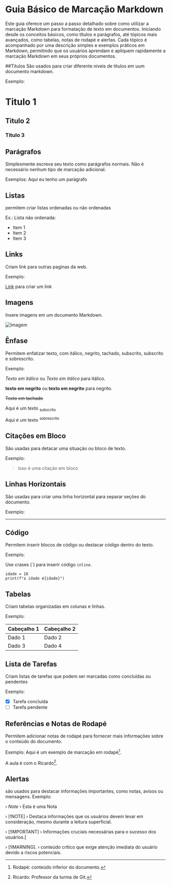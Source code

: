# Guia Básico de Marcação Markdown 

Este guia oferece um passo a passo detalhado sobre como utilizar a marcação Markdown para
formatação de texto em documentos. Iniciando desde os conceitos básicos, como títulos e
parágrafos, até tópicos mais avançados, como tabelas, notas de rodapé e alertas. Cada tópico
é acompanhado por uma descrição simples e exemplos práticos em Markdown, permitindo que os
usuários aprendam e apliquem rapidamente a marcação Markdown em seus próprios documentos.

##Títulos
São usados para criar diferente niveis de titulos em uum documento markdown.

Exemplo:
# Titulo 1
## Titulo 2
### Titulo 3

## Parágrafos
Simplesmente escreva seu texto como parágrafos normais. Não é necessário nenhum tipo de marcação adicional.

Exemplos: Aqui eu tenho um parágrafo


## Listas
permitem criar listas ordenadas ou não ordenadas 

Ex.:
Lista não ordenada:

* Item 1
* Item 2
* Item 3

## Links
Criam link para outras paginas da web.

Exemplo:

[Link]([URL](https://www.correiobraziliense.com.br/brasil/2021/07/4940046-youtuber-raulzito-e-preso-acusado-de-estupro-de-vulneravel.html)) para criar um link

## Imagens
Insere imagens em um documento Markdown.

![Imagem](https://github.com/Henriquelz26/atv0002/assets/135260061/0adfabcf-c2f9-4d58-a894-c836e8f893d2)


## Ênfase
Permitem enfatizar texto, com itálico, negrito, tachado, subscrito, subscrito e sobrescrito.

Exemplo:

*Texto em itálico* ou _Texto em itálico_ para itálico.

**texto em negrito** ou __texto em negrito__ para negrito.

~~Texto em tachado~~

Aqui é um texto <sub> subscrito </sub>

Aqui é um texto <sup> sobrescrito </sup>


## Citações em Bloco
São usadas para detacar uma situação ou bloco de texto.

Exemplo: 

>Isso é uma citação em bloco


## Linhas Horizontais
São usadas para criar uma linha horizontal para separar seções do documento.

Exemplo:

---


## Código
Permitem inserir blocos de código ou destacar código dentro do texto.

Exemplo:

Use crases (\`) para inserir código `inline`.



```
idade = 18
print(f"a idade é{idade}")
```

## Tabelas
Criam tabelas organizadas em colunas e linhas.

Exemplo:

|Cabeçalho 1 | Cabeçalho 2|
| ---------- | ---------- |
|   Dado 1   |   Dado 2   |
|   Dado 3   |   Dado 4   |


## Lista de Tarefas
Criam listas de tarefas que podem ser marcadas como concluídas ou pendentes

Exemplo:

- [x] Tarefa concluída
- [ ] Tarefa pendente

## Referências e Notas de Rodapé
Permitem adicionar notas de rodapé para fornecer mais informações sobre o conteúdo do documento.

Exemplo:
Aqui é um exemplo de marcação em rodapé[^1].

A aula é com o Ricardo[^2].

[^1]: Rodapé: conteúdo inferior do documento.
[^2]: Ricardo: Professor da turma de Git.
 

## Alertas
são usados para destacar informações importantes, como notas, avisos ou mensagens.
Exemplo:

› *Note*
› Esta é uma Nota

› [!NOTE]
› Destaca informações que os usuários devem levar em consideração, mesmo durante a leitura superficial.

› [!IMPORTANT]
› Informações cruciais necessárias para o sucesso dos usuários.[

› [!IMARNING].
› conteúdo crítico que exige atenção imediata do usuário devido a riscos potenciais.




